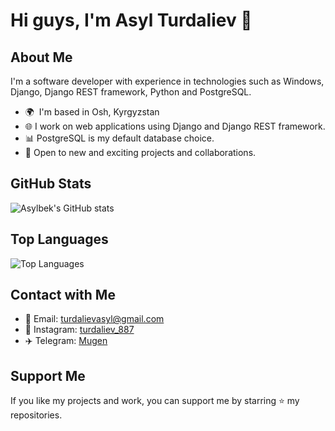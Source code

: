 <!-- Profile Header -->
# Hi guys, I'm Asyl Turdaliev 👋

## About Me

I'm a software developer with experience in technologies such as Windows, Django, Django REST framework, Python and PostgreSQL.

- 🌍  I'm based in Osh, Kyrgyzstan
- 🌐 I work on web applications using Django and Django REST framework.
- 📊 PostgreSQL is my default database choice.
- 🧩 Open to new and exciting projects and collaborations.


## GitHub Stats

![Asylbek's GitHub stats](https://github-readme-stats.vercel.app/api?username=herrscherasd&hide=prs&show_icons=true&theme=shadow_red&rank_icon=github&include_all_commits=true)

## Top Languages

![Top Languages](https://github-readme-stats.vercel.app/api/top-langs/?username=herrscherasd&layout=donut&theme=shadow_red)

## Contact with Me

- 📧 Email: [turdalievasyl@gmail.com](mailto:turdalievasyl@gmail.com)
- 📸 Instagram: [turdaliev_887](https://www.instagram.com/turdaliev_887/)
- ✈️ Telegram: [Mugen](https://t.me/Turdaliev887)

## Support Me

If you like my projects and work, you can support me by starring ⭐ my repositories.
